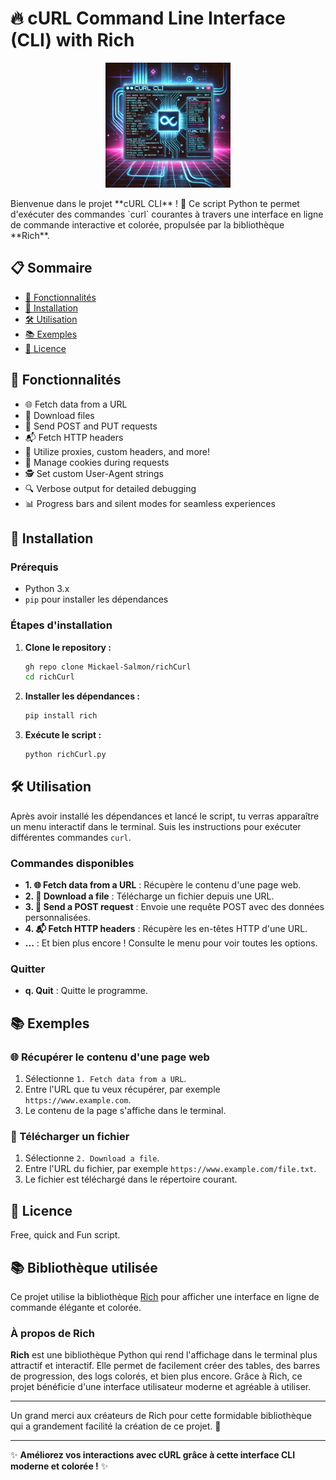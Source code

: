 # 🔥 cURL Command Line Interface (CLI) with Rich
<p align="center">
  <img src="./banner.webp" alt="cURL CLI" width="200"/>
</p>
Bienvenue dans le projet **cURL CLI** ! 🚀 Ce script Python te permet d'exécuter des commandes `curl` courantes à travers une interface en ligne de commande interactive et colorée, propulsée par la bibliothèque **Rich**.

## 📋 Sommaire
- [🚀 Fonctionnalités](#-fonctionnalités)
- [💾 Installation](#-installation)
- [🛠️ Utilisation](#%EF%B8%8F-utilisation)
- [📚 Exemples](#-exemples)
- [📜 Licence](#-licence)

## 🚀 Fonctionnalités
- 🌐 Fetch data from a URL
- 💾 Download files
- 🔄 Send POST and PUT requests
- 📬 Fetch HTTP headers
- 🔧 Utilize proxies, custom headers, and more!
- 🍪 Manage cookies during requests
- 🕵️ Set custom User-Agent strings
- 🔍 Verbose output for detailed debugging
- 📊 Progress bars and silent modes for seamless experiences

## 💾 Installation

### Prérequis
- Python 3.x
- `pip` pour installer les dépendances

### Étapes d'installation

1. **Clone le repository :**
    ```bash
    gh repo clone Mickael-Salmon/richCurl
    cd richCurl
    ```

2. **Installer les dépendances :**
    ```bash
    pip install rich
    ```

3. **Exécute le script :**
    ```bash
    python richCurl.py
    ```

## 🛠️ Utilisation

Après avoir installé les dépendances et lancé le script, tu verras apparaître un menu interactif dans le terminal. Suis les instructions pour exécuter différentes commandes `curl`.

### Commandes disponibles

- **1. 🌐 Fetch data from a URL** : Récupère le contenu d'une page web.
- **2. 💾 Download a file** : Télécharge un fichier depuis une URL.
- **3. 🔄 Send a POST request** : Envoie une requête POST avec des données personnalisées.
- **4. 📬 Fetch HTTP headers** : Récupère les en-têtes HTTP d'une URL.
- **...** : Et bien plus encore ! Consulte le menu pour voir toutes les options.

### Quitter
- **q. Quit** : Quitte le programme.

## 📚 Exemples

### 🌐 Récupérer le contenu d'une page web
1. Sélectionne `1. Fetch data from a URL`.
2. Entre l'URL que tu veux récupérer, par exemple `https://www.example.com`.
3. Le contenu de la page s'affiche dans le terminal.

### 💾 Télécharger un fichier
1. Sélectionne `2. Download a file`.
2. Entre l'URL du fichier, par exemple `https://www.example.com/file.txt`.
3. Le fichier est téléchargé dans le répertoire courant.

## 📜 Licence

Free, quick and Fun script.

## 📚 Bibliothèque utilisée

Ce projet utilise la bibliothèque [Rich](https://github.com/Textualize/rich) pour afficher une interface en ligne de commande élégante et colorée.

### À propos de Rich
**Rich** est une bibliothèque Python qui rend l'affichage dans le terminal plus attractif et interactif. Elle permet de facilement créer des tables, des barres de progression, des logs colorés, et bien plus encore. Grâce à Rich, ce projet bénéficie d'une interface utilisateur moderne et agréable à utiliser.

---

Un grand merci aux créateurs de Rich pour cette formidable bibliothèque qui a grandement facilité la création de ce projet. 🙏


---

✨ **Améliorez vos interactions avec cURL grâce à cette interface CLI moderne et colorée !** ✨

